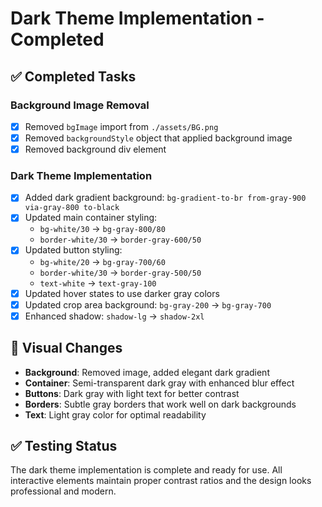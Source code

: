 # Dark Theme Implementation - Completed

## ✅ Completed Tasks

### Background Image Removal

- [x] Removed `bgImage` import from `./assets/BG.png`
- [x] Removed `backgroundStyle` object that applied background image
- [x] Removed background div element

### Dark Theme Implementation

- [x] Added dark gradient background: `bg-gradient-to-br from-gray-900 via-gray-800 to-black`
- [x] Updated main container styling:
  - `bg-white/30` → `bg-gray-800/80`
  - `border-white/30` → `border-gray-600/50`
- [x] Updated button styling:
  - `bg-white/20` → `bg-gray-700/60`
  - `border-white/30` → `border-gray-500/50`
  - `text-white` → `text-gray-100`
- [x] Updated hover states to use darker gray colors
- [x] Updated crop area background: `bg-gray-200` → `bg-gray-700`
- [x] Enhanced shadow: `shadow-lg` → `shadow-2xl`

## 🎨 Visual Changes

- **Background**: Removed image, added elegant dark gradient
- **Container**: Semi-transparent dark gray with enhanced blur effect
- **Buttons**: Dark gray with light text for better contrast
- **Borders**: Subtle gray borders that work well on dark backgrounds
- **Text**: Light gray color for optimal readability

## ✅ Testing Status

The dark theme implementation is complete and ready for use. All interactive elements maintain proper contrast ratios and the design looks professional and modern.
